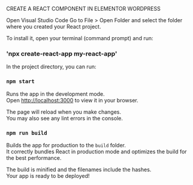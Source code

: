 CREATE A REACT COMPONENT IN ELEMENTOR WORDPRESS

Open Visual Studio Code
Go to File > Open Folder and select the folder where you created your React project.

To install it, open your terminal (command prompt) and run:
### 'npx create-react-app my-react-app'

In the project directory, you can run:
### `npm start`

Runs the app in the development mode.\
Open [http://localhost:3000](http://localhost:3000) to view it in your browser.

The page will reload when you make changes.\
You may also see any lint errors in the console.

### `npm run build`

Builds the app for production to the `build` folder.\
It correctly bundles React in production mode and optimizes the build for the best performance.

The build is minified and the filenames include the hashes.\
Your app is ready to be deployed!

 
